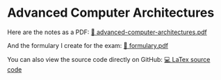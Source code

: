 # Advanced Computer Architectures

Here are the notes as a PDF: [📙 advanced-computer-architectures.pdf](advanced-computer-architectures.pdf)

And the formulary I create for the exam: [📙 formulary.pdf](formulary.pdf)

You can also view the source code directly on GitHub: [💻 LaTex source code](
    https://github.com/PoliMI-HPC-E-notes-projects-AndreVale69/HPC-E-PoliMI-university-notes/tree/main/advanced-computer-architectures/notes
)
